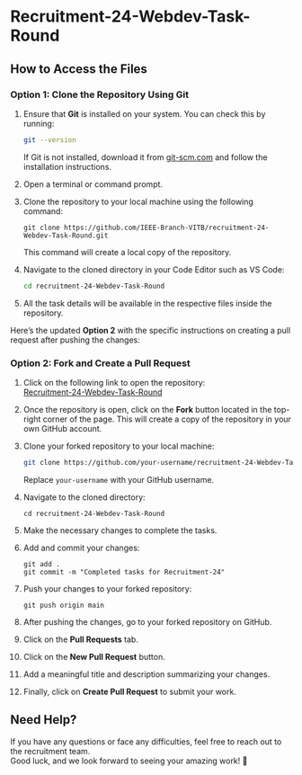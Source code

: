 # Recruitment-24-Webdev-Task-Round

## **How to Access the Files**  



### **Option 1: Clone the Repository Using Git**  

1. Ensure that **Git** is installed on your system. You can check this by running:  
   ```bash
   git --version
   ```  
   If Git is not installed, download it from [git-scm.com](https://git-scm.com/) and follow the installation instructions.  

2. Open a terminal or command prompt.  
3. Clone the repository to your local machine using the following command:  
   ```
   git clone https://github.com/IEEE-Branch-VITB/recruitment-24-Webdev-Task-Round.git
   ```  
   This command will create a local copy of the repository.  

4. Navigate to the cloned directory in your Code Editor such as VS Code:  
   ```bash
   cd recruitment-24-Webdev-Task-Round
   ```  
5. All the task details will be available in the respective files inside the repository.  

Here’s the updated **Option 2** with the specific instructions on creating a pull request after pushing the changes:  




### **Option 2: Fork and Create a Pull Request**  

1. Click on the following link to open the repository:  
   [Recruitment-24-Webdev-Task-Round](https://github.com/IEEE-Branch-VITB/recruitment-24-Webdev-Task-Round.git)  

2. Once the repository is open, click on the **Fork** button located in the top-right corner of the page. This will create a copy of the repository in your own GitHub account.  

3. Clone your forked repository to your local machine:  
   ```bash
   git clone https://github.com/your-username/recruitment-24-Webdev-Task-Round.git
   ```  
   Replace `your-username` with your GitHub username.  

4. Navigate to the cloned directory:  
   ```
   cd recruitment-24-Webdev-Task-Round
   ```  
5. Make the necessary changes to complete the tasks.  
6. Add and commit your changes:  
   ```
   git add .
   git commit -m "Completed tasks for Recruitment-24"
   ```  
7. Push your changes to your forked repository:  
   ```
   git push origin main
   ```  
8. After pushing the changes, go to your forked repository on GitHub.  
9. Click on the **Pull Requests** tab.  
10. Click on the **New Pull Request** button.  
11. Add a meaningful title and description summarizing your changes.  
12. Finally, click on **Create Pull Request** to submit your work.  



## **Need Help?**  
If you have any questions or face any difficulties, feel free to reach out to the recruitment team.  
Good luck, and we look forward to seeing your amazing work! 🚀  
